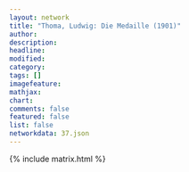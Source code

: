 ```yaml
---
layout: network
title: "Thoma, Ludwig: Die Medaille (1901)"
author:
description:
headline:
modified:
category:
tags: []
imagefeature: 
mathjax: 
chart: 
comments: false
featured: false
list: false
networkdata: 37.json
---
```

{% include matrix.html %}

